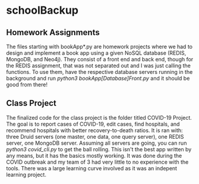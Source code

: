 # schoolBackup
## Homework Assignments
The files starting with bookApp*.py are homework projects where we had to design and implement a book app using a given NoSQL database (REDIS, MongoDB, and Neo4j). They consist of a front end and back end, though for the REDIS assignment, that was not separated out and I was just calling the functions. To use them, have the respective database servers running in the background and run *python3 bookApp[Database]Front.py* and it should be good from there!
  
## Class Project
The finalized code for the class project is the folder titled COVID-19 Project. The goal is to report cases of COVID-19, edit cases, find hospitals, and recommend hospitals with better recovery-to-death ratios. 
It is ran with: three Druid servers (one master, one data, one query server), one REDIS server, one MongoDB server. Assuming all servers are going, you can run *python3 covid_cli.py* to get the ball rolling. 
This isn't the best app written by any means, but it has the basics mostly working. It was done during the COVID outbreak and my team of 3 had very little to no experience with the tools. There was a large learning curve involved as it was an indepent learning project.
